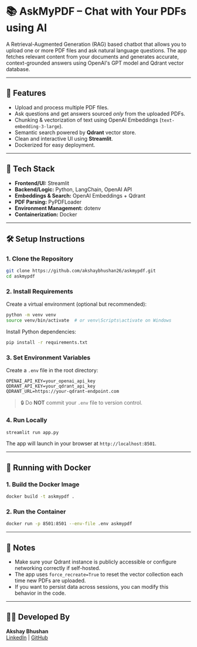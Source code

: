 
# 📚 AskMyPDF – Chat with Your PDFs using AI

A Retrieval-Augmented Generation (RAG) based chatbot that allows you to upload one or more PDF files and ask natural language questions. The app fetches relevant content from your documents and generates accurate, context-grounded answers using OpenAI's GPT model and Qdrant vector database.

---

## 🚀 Features

- Upload and process multiple PDF files.
- Ask questions and get answers sourced *only* from the uploaded PDFs.
- Chunking & vectorization of text using OpenAI Embeddings (`text-embedding-3-large`).
- Semantic search powered by **Qdrant** vector store.
- Clean and interactive UI using **Streamlit**.
- Dockerized for easy deployment.

---

## 🧠 Tech Stack

- **Frontend/UI:** Streamlit  
- **Backend/Logic:** Python, LangChain, OpenAI API  
- **Embeddings & Search:** OpenAI Embeddings + Qdrant  
- **PDF Parsing:** PyPDFLoader  
- **Environment Management:** dotenv  
- **Containerization:** Docker

---

## 🛠️ Setup Instructions

### 1. Clone the Repository
```bash
git clone https://github.com/akshaybhushan26/askmypdf.git
cd askmypdf
```

### 2. Install Requirements
Create a virtual environment (optional but recommended):
```bash
python -m venv venv
source venv/bin/activate  # or venv\Scripts\activate on Windows
```

Install Python dependencies:
```bash
pip install -r requirements.txt
```

### 3. Set Environment Variables
Create a `.env` file in the root directory:

```
OPENAI_API_KEY=your_openai_api_key
QDRANT_API_KEY=your_qdrant_api_key
QDRANT_URL=https://your-qdrant-endpoint.com
```

> 🔒 Do **NOT** commit your `.env` file to version control.

### 4. Run Locally
```bash
streamlit run app.py
```

The app will launch in your browser at `http://localhost:8501`.

---

## 🐳 Running with Docker

### 1. Build the Docker Image
```bash
docker build -t askmypdf .
```

### 2. Run the Container
```bash
docker run -p 8501:8501 --env-file .env askmypdf
```

---

## 📌 Notes

- Make sure your Qdrant instance is publicly accessible or configure networking correctly if self-hosted.
- The app uses `force_recreate=True` to reset the vector collection each time new PDFs are uploaded.
- If you want to persist data across sessions, you can modify this behavior in the code.

---

## 👨‍💻 Developed By

**Akshay Bhushan**  
[LinkedIn](https://www.linkedin.com/in/akshaybhushan26) | [GitHub](https://github.com/akshaybhushan26)
